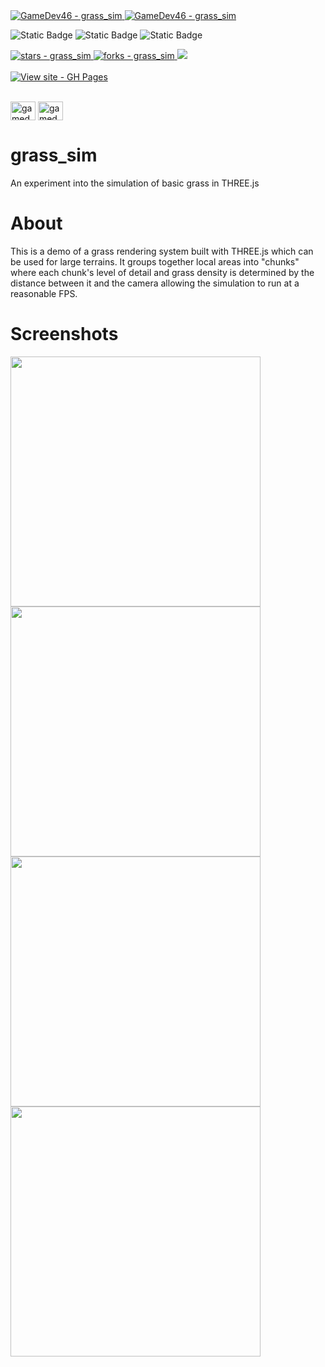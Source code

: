 <a href="https://github.com/GameDev46" title="Go to GitHub repo">
    <img src="https://img.shields.io/static/v1?label=GameDev46&message=|&color=Green&logo=github&style=for-the-badge&labelColor=1f1f22" alt="GameDev46 - grass_sim">
    <img src="https://img.shields.io/badge/Version-1.4.5-green?style=for-the-badge&labelColor=1f1f22&color=Green" alt="GameDev46 - grass_sim">
</a>


![Static Badge](https://img.shields.io/badge/--1f1f22?style=for-the-badge&logo=HTML5)
![Static Badge](https://img.shields.io/badge/--1f1f22?style=for-the-badge&logo=CSS3&logoColor=6060ef)
![Static Badge](https://img.shields.io/badge/--1f1f22?style=for-the-badge&logo=JavaScript)
    
<a href="https://github.com/GameDev46/grass_sim/stargazers">
    <img src="https://img.shields.io/github/stars/GameDev46/grass_sim?style=for-the-badge&labelColor=1f1f22" alt="stars - grass_sim">
</a>
<a href="https://github.com/GameDev46/grass_sim/forks">
    <img src="https://img.shields.io/github/forks/GameDev46/grass_sim?style=for-the-badge&labelColor=1f1f22" alt="forks - grass_sim">
</a>
<a href="https://github.com/GameDev46/grass_sim/issues">
    <img src="https://img.shields.io/github/issues/GameDev46/grass_sim?style=for-the-badge&labelColor=1f1f22&color=blue"/>
 </a>

<br>
<br>

<div align="left">
<a href="https://gamedev46.github.io/grass_sim/">
    <img src="https://img.shields.io/badge/View_site-GH_Pages-2ea44f?style=for-the-badge&labelColor=1f1f22" alt="View site - GH Pages">
</a>
</div>

<br>

<p align="left">
<a href="https://twitter.com/gamedev46" target="blank"><img align="center" src="https://raw.githubusercontent.com/rahuldkjain/github-profile-readme-generator/master/src/images/icons/Social/twitter.svg" alt="gamedev46" height="30" width="40" /></a>
<a href="https://www.youtube.com/c/gamedev46" target="blank"><img align="center" src="https://raw.githubusercontent.com/rahuldkjain/github-profile-readme-generator/master/src/images/icons/Social/youtube.svg" alt="gamedev46" height="30" width="40" /></a>
</p>

# grass_sim

An experiment into the simulation of basic grass in THREE.js

# About

This is a demo of a grass rendering system built with THREE.js which can be used for large terrains. It groups together local areas into "chunks" where each chunk's level of detail and grass density is determined by the distance between it and the camera allowing the simulation to run at a reasonable FPS.

# Screenshots

<p>
    <img src="https://github.com/GameDev46/grass_sim/assets/76485006/0ca6a446-62fb-402c-9316-ac7c1b24de6c" width="400">
    <img src="https://github.com/GameDev46/grass_sim/assets/76485006/f2e5c9d5-e9e9-4a66-a876-0a88c66c76dd" width="400">
    <img src="https://github.com/GameDev46/grass_sim/assets/76485006/786622c6-1562-4c16-b92d-66463473dec1" width="400">
    <img src="https://github.com/GameDev46/grass_sim/assets/76485006/0407fbcf-6ac9-4d51-b1bb-b97cc3457a1e" width="400">
</p>
